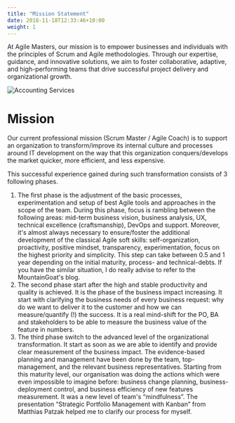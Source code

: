 ```yaml
---
title: "Mission Statement"
date: 2018-11-18T12:33:46+10:00
weight: 1
---
```


At Agile Masters, our mission is to empower businesses and individuals with the principles of Scrum and Agile methodologies. Through our expertise, guidance, and innovative solutions, we aim to foster collaborative, adaptive, and high-performing teams that drive successful project delivery and organizational growth.

![Accounting Services](/images/austin-distel-nGc5RT2HmF0-unsplash.jpg)

# Mission

Our current professional mission (Scrum Master / Agile Coach) is to support an organization to transform/improve its internal culture and processes around IT development on the way that this organization conquers/develops the market quicker, more efficient, and less expensive.

This successful experience gained during such transformation consists of 3 following phases.

1. The first phase is the adjustment of the basic processes, experimentation and setup of best Agile tools and approaches in the scope of the team. During this phase, focus is rambling between the following areas: mid-term business vision, business analysis, UX, technical excellence (craftsmanship), DevOps and support. Moreover, it's almost always necessary to ensure/foster the additional development of the classical Agile soft skills: self-organization, proactivity, positive mindset, transparency, experimentation, focus on the highest priority and simplicity. This step can take between 0.5 and 1 year depending on the initial maturity, process- and technical-debts. If you have the similar situation, I do really advise to refer to the MountainGoat's blog.
2. The second phase start after the high and stable productivity and quality is achieved. It is the phase of the business impact increasing. It start with clarifying the business needs of every business request: why do we want to deliver it to the customer and how we can measure/quantify (!) the success. It is a real mind-shift for the PO, BA and stakeholders to be able to measure the business value of the feature in numbers.
3. The third phase switch to the advanced level of the organizational transformation. It start as soon as we are able to identify and provide clear measurement of the business impact. The evidence-based planning and management have been done by the team, top-management, and the relevant business representatives. Starting from this maturity level, our organisation was doing the actions which were even impossible to imagine before: business change planning, business-deployment control, and business efficiency of new features measurement. It was a new level of team's “mindfulness”.  The presentation “Strategic Portfolio Management with Kanban” from Matthias Patzak helped me to clarify our process for myself.

